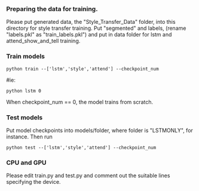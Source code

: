 ### Preparing the data for training.

Please put generated data, the "Style_Transfer_Data" folder, into this directory for style transfer training.
Put "segmented" and labels, (rename "labels.pkl" as "train_labels.pkl") and put in data folder for lstm and attend_show_and_tell training.

### Train models
```
python train --['lstm','style','attend'] --checkpoint_num
```
#ie:
```
python lstm 0
```

When checkpoint_num == 0, the model trains from scratch.

### Test models

Put model checkpoints into models/folder, where folder is "LSTMONLY", for instance.
Then run
```
python test --['lstm','style','attend'] --checkpoint_num
```

### CPU and GPU 
Please edit train.py and test.py and comment out the suitable lines specifying the device.
